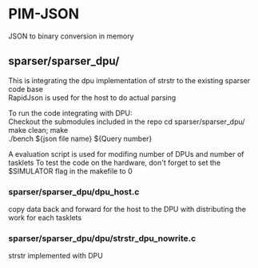 # PIM-JSON
JSON to binary conversion in memory

## sparser/sparser_dpu/
This is integrating the dpu implementation of strstr to the existing sparser code base  
RapidJson is used for the host to do actual parsing  


To run the code integrating with DPU:  
Checkout the submodules included in the repo
cd sparser/sparser_dpu/
make clean; make  
./bench ${json file name} ${Query number}

A evaluation script is used for modifing number of DPUs and number of tasklets
To test the code on the hardware, don't forget to set the $SIMULATOR flag in the makefile to 0

### sparser/sparser_dpu/dpu_host.c
copy data back and forward for the host to the DPU with distributing the work for each tasklets

### sparser/sparser_dpu/dpu/strstr_dpu_nowrite.c
strstr implemented with DPU
